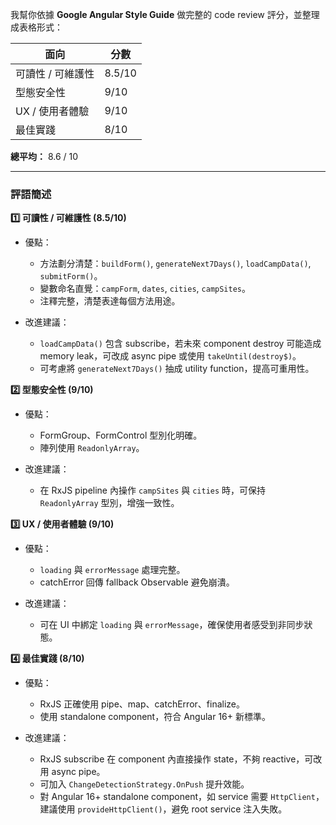 我幫你依據 **Google Angular Style Guide** 做完整的 code review 評分，並整理成表格形式：

| 面向         | 分數     |
| ---------- | ------ |
| 可讀性 / 可維護性 | 8.5/10 |
| 型態安全性      | 9/10   |
| UX / 使用者體驗 | 9/10   |
| 最佳實踐       | 8/10   |

**總平均：** 8.6 / 10

---

### 評語簡述

**1️⃣ 可讀性 / 可維護性 (8.5/10)**

* 優點：

  * 方法劃分清楚：`buildForm()`, `generateNext7Days()`, `loadCampData()`, `submitForm()`。
  * 變數命名直覺：`campForm`, `dates`, `cities`, `campSites`。
  * 注釋完整，清楚表達每個方法用途。
* 改進建議：

  * `loadCampData()` 包含 subscribe，若未來 component destroy 可能造成 memory leak，可改成 async pipe 或使用 `takeUntil(destroy$)`。
  * 可考慮將 `generateNext7Days()` 抽成 utility function，提高可重用性。

**2️⃣ 型態安全性 (9/10)**

* 優點：

  * FormGroup、FormControl 型別化明確。
  * 陣列使用 `ReadonlyArray`。
* 改進建議：

  * 在 RxJS pipeline 內操作 `campSites` 與 `cities` 時，可保持 `ReadonlyArray` 型別，增強一致性。

**3️⃣ UX / 使用者體驗 (9/10)**

* 優點：

  * `loading` 與 `errorMessage` 處理完整。
  * catchError 回傳 fallback Observable 避免崩潰。
* 改進建議：

  * 可在 UI 中綁定 `loading` 與 `errorMessage`，確保使用者感受到非同步狀態。

**4️⃣ 最佳實踐 (8/10)**

* 優點：

  * RxJS 正確使用 pipe、map、catchError、finalize。
  * 使用 standalone component，符合 Angular 16+ 新標準。
* 改進建議：

  * RxJS subscribe 在 component 內直接操作 state，不夠 reactive，可改用 async pipe。
  * 可加入 `ChangeDetectionStrategy.OnPush` 提升效能。
  * 對 Angular 16+ standalone component，如 service 需要 `HttpClient`，建議使用 `provideHttpClient()`，避免 root service 注入失敗。
